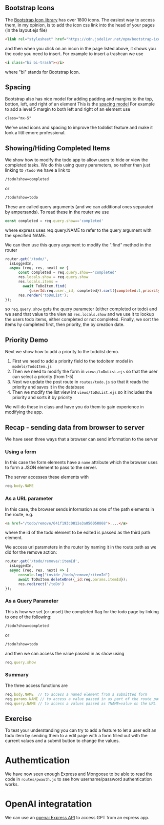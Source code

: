 ## Bootstrap Icons
The [Bootstrap Icon library](https://icons.getbootstrap.com/)
has over 1800 icons. The easiest way to access them, in my opinion,
is to add the icon css link into the head of your pages (in the layout.ejs file)

``` html
<link rel="stylesheet" href="https://cdn.jsdelivr.net/npm/bootstrap-icons@1.10.3/font/bootstrap-icons.css">
```

and then when you click on an incon in the page listed above, it shows you the code you need to insert.
For example to insert a trashcan we use
``` html
<i class="bi bi-trash"></i>
```
where "bi" stands for Bootstrap Icon.

## Spacing
Bootstrap also has nice model for adding padding and margins to the top, botton, left, and right of an element
This is the [spacing model](https://getbootstrap.com/docs/5.3/utilities/spacing/#gap)
For example to add a level 5 margin to both left and right of an element use
``` html
class="mx-5"
```
We've used icons and spacing to improve the todolist feature and make it look a littl emore professional.

## Showing/Hiding Completed Items
We show how to modify the todo app to allow users to hide or view the completed tasks.
We do this using query parameters, so rather than just linking to ```/todo```
we have a link to 
``` html
/todo?show=completed
```
or
``` html
/todo?show=todo
```
These are called query arguments (and we can additional ones separated by ampersands).
To read these in the router we use
``` javascript
const completed = req.query.show=='completed'
```
where express uses req.query.NAME to refer to the query argument with the specified NAME.

We can then use this query argument to modify the ".find" method in the router 
``` javascript
router.get('/todo/',
  isLoggedIn,
  async (req, res, next) => {
      const completed = req.query.show=='completed'
      res.locals.show = req.query.show
      res.locals.items = 
        await ToDoItem.find(
           {userId:req.user._id, completed}).sort({completed:1,priority:1,createdAt:1})
      res.render('toDoList');
});
```
so ```req.query.show``` gets the query parameter (either completed or todo)
and we send that value to the view as ```res.locals.show```
and we use it to lookup the users todo items, either completed or not completed.
Finally, we sort the items hy completed first, then priority, the by creation date.

## Priority Demo
Next we show how to add a priority to the todolist demo.

1. First we need to add a priority field to the todoitem model in ```models/TodoItem.js```
1. Then we need to modify the form in ```views/toDoList.ejs``` so that the user can select a priority (from 1-5)
1. Next we update the post route in ```routes/todo.js``` so that it reads the priority and saves it in the database
1. Then we modify the list view int ```views/toDoList.ejs``` so it includes the priority and sorts it by priority

We will do these in class and have you do them to gain experience in modifying the app.



## Recap - sending data from browser to server
We have seen three ways that a browser can send information to the server

### Using a form
In this case the form elements have a ```name``` attribute which the browser uses to form a JSON element to pass to the server.

The server accesses these elements with
``` javascript 
req.body.NAME
```

### As a URL parameter
In this case, the browser sends information as one of the path elements in the route, e.g.
``` html
<a href="/todo/remove/641f193c0812e3a056050868">....</a>
```
where the id of the todo element to be edited is passed as the third path element.

We access url parameters in the router by naming it in the route path as we did for the remove action:
``` javascript
router.get('/todo/remove/:itemId',
  isLoggedIn,
  async (req, res, next) => {
      console.log("inside /todo/remove/:itemId")
      await ToDoItem.deleteOne({_id:req.params.itemId});
      res.redirect('/toDo')
});
```

### As a Query Parameter
This is how we set (or unset) the completed flag for the todo page by linking to one of the following:
``` html
/todo?show=completed
```
or
``` html
/todo?show=todo
```
and then we can access the value passed in as show using
``` javascript
req.query.show
```

### Summary
The three access functions are
``` javascript
req.body.NAME  // to access a named element from a submitted form
req.params.NAME // to access a value passed in as part of the route path
req.query.NAME // to access a values passed as ?NAME=value on the URL
```

## Exercise
To teat your understanding you can try to add a feature to let a user edit an todo item
by sending them to a edit page with a form filled out with the current values and a submit
button to change the values.

# Authemtication
We have now seen enough Express and Mongoose to be able to read the code in ```routes/pwauth.js```
to see how username/password authentication works.

# OpenAI integratation
We can use an [openai Express API](https://github.com/openai/openai-node) to access GPT from an express app.

